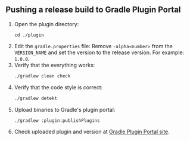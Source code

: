 ## Pushing a release build to Gradle Plugin Portal

1. Open the plugin directory:
    ```
    cd ./plugin
    ```
1. Edit the `gradle.properties` file:
   Remove `-alpha<number>` from the `VERSION_NAME` and set the version to the release version. For example: `1.0.0`.
1. Verify that the everything works:
   ```bash
   ./gradlew clean check
   ```
1. Verify that the code style is correct:
   ```bash
   ./gradlew detekt
   ``` 
1. Upload binaries to Gradle's plugin portal:
   ```bash
   ./gradlew :plugin:publishPlugins
   ```
1. Check uploaded plugin and version at [Gradle Plugin Portal site](https://plugins.gradle.org/plugin/ru.cian.rustore-publish-gradle-plugin).
